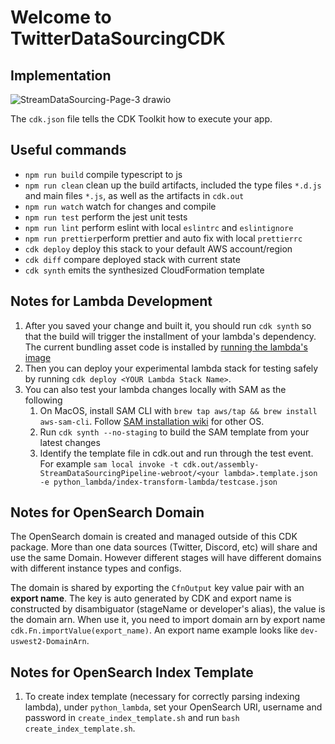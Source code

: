 # Welcome to TwitterDataSourcingCDK

## Implementation

![StreamDataSourcing-Page-3 drawio](https://user-images.githubusercontent.com/105224956/176985192-942f5b1d-b575-4a31-bf02-704b9b5af849.png)

The `cdk.json` file tells the CDK Toolkit how to execute your app.

## Useful commands

- `npm run build` compile typescript to js
- `npm run clean` clean up the build artifacts, included the type files `*.d.js` and main files `*.js`, as well as the artifacts in `cdk.out`
- `npm run watch` watch for changes and compile
- `npm run test` perform the jest unit tests
- `npm run lint` perform eslint with local `eslintrc` and `eslintignore`
- `npm run prettier`perform prettier and auto fix with local `prettierrc`
- `cdk deploy` deploy this stack to your default AWS account/region
- `cdk diff` compare deployed stack with current state
- `cdk synth` emits the synthesized CloudFormation template

## Notes for Lambda Development

1. After you saved your change and built it, you should run `cdk synth` so that the build will trigger the installment of your lambda's dependency. The current bundling asset code is installed by [running the lambda's image](https://docs.aws.amazon.com/cdk/api/v2/docs/aws-cdk-lib.aws_lambda-readme.html#bundling-asset-code)
2. Then you can deploy your experimental lambda stack for testing safely by running `cdk deploy <YOUR Lambda Stack Name>`.
3. You can also test your lambda changes locally with SAM as the following
   1. On MacOS, install SAM CLI with `brew tap aws/tap && brew install aws-sam-cli`. Follow [SAM installation wiki](https://docs.aws.amazon.com/serverless-application-model/latest/developerguide/serverless-sam-cli-install.html) for other OS.
   2. Run `cdk synth --no-staging` to build the SAM template from your latest changes
   3. Identify the template file in cdk.out and run through the test event. For example `sam local invoke -t cdk.out/assembly-StreamDataSourcingPipeline-webroot/<your lambda>.template.json -e python_lambda/index-transform-lambda/testcase.json`

## Notes for OpenSearch Domain
The OpenSearch domain is created and managed outside of this CDK package. More than one data sources (Twitter, Discord, etc) will share and use the same Domain. However different stages will have different domains with different instance types and configs. 

The domain is shared by exporting the `CfnOutput` key value pair with an __export name__. The key is auto generated by CDK and export name is constructed by disambiguator (stageName or developer's alias), the value is the domain arn. When use it, you need to import domain arn by export name `cdk.Fn.importValue(export_name)`. An export name example looks like `dev-uswest2-DomainArn`.
## Notes for OpenSearch Index Template

1. To create index template (necessary for correctly parsing indexing lambda), under `python_lambda`, set your OpenSearch URI, username and password in `create_index_template.sh` and run `bash create_index_template.sh`.
